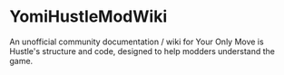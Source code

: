 # YomiHustleModWiki
An unofficial community documentation / wiki for Your Only Move is Hustle's structure and code, designed to help modders understand the game.
